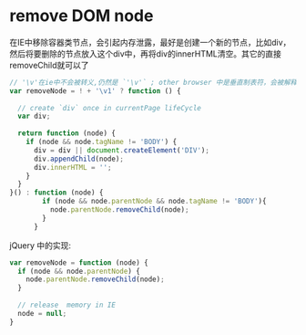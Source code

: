 # remove DOM node

在IE中移除容器类节点，会引起内存泄露，最好是创建一个新的节点，比如div，然后将要删除的节点放入这个div中，再将div的innerHTML清空。其它的直接removeChild就可以了

```javascript
// '\v'在ie中不会被转义,仍然是 `'\v'` ; other browser 中是垂直制表符，会被解释为 `''`
var removeNode = ! + '\v1' ? function () {
  
  // create `div` once in currentPage lifeCycle
  var div;
  
  return function (node) {
    if (node && node.tagName != 'BODY') {
      div = div || document.createElement('DIV');
      div.appendChild(node);
      div.innerHTML = '';
    }
  }
}() : function (node) {
        if (node && node.parentNode && node.tagName != 'BODY'){
          node.parentNode.removeChild(node);
        }
      }
```

jQuery 中的实现: 

```javascript
var removeNode = function (node) {
  if (node && node.parentNode) {
    node.parentNode.removeChild(node);
  }
  
  // release  memory in IE
  node = null;
}
```